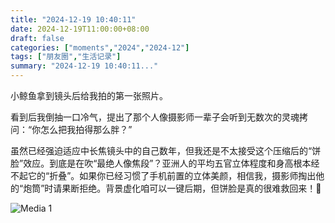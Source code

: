 ```yaml
---
title: "2024-12-19 10:40:11"
date: 2024-12-19T11:00:00+08:00
draft: false
categories: ["moments","2024","2024-12"]
tags: ["朋友圈","生活记录"]
summary: "2024-12-19 10:40:11..."
---
```


小鲸鱼拿到镜头后给我拍的第一张照片。

看到后我倒抽一口冷气，提出了那个人像摄影师一辈子会听到无数次的灵魂拷问：“你怎么把我拍得那么胖？”

虽然已经强迫适应中长焦镜头中的自己数年，但我还是不太接受这个压缩后的“饼脸”效应。到底是在吹“最绝人像焦段”？亚洲人的平均五官立体程度和身高根本经不起它的“折叠”。如果你已经习惯了手机前置的立体美颜，相信我，摄影师掏出他的“炮筒”时请果断拒绝。背景虚化咱可以一键后期，但饼脸是真的很难救回来！🫠

![Media 1](/Moments/photos/2024-12-19/202412191040110.jpg)

